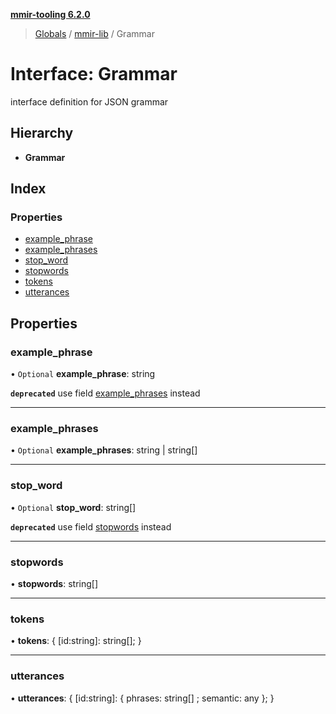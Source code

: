 **[mmir-tooling 6.2.0](../README.md)**

> [Globals](../README.md) / [mmir-lib](../modules/mmir_lib.md) / Grammar

# Interface: Grammar

interface definition for JSON grammar

## Hierarchy

* **Grammar**

## Index

### Properties

* [example\_phrase](mmir_lib.grammar.md#example_phrase)
* [example\_phrases](mmir_lib.grammar.md#example_phrases)
* [stop\_word](mmir_lib.grammar.md#stop_word)
* [stopwords](mmir_lib.grammar.md#stopwords)
* [tokens](mmir_lib.grammar.md#tokens)
* [utterances](mmir_lib.grammar.md#utterances)

## Properties

### example\_phrase

• `Optional` **example\_phrase**: string

**`deprecated`** use field [example_phrases](mmir_lib.grammar.md#example_phrases) instead

___

### example\_phrases

• `Optional` **example\_phrases**: string \| string[]

___

### stop\_word

• `Optional` **stop\_word**: string[]

**`deprecated`** use field [stopwords](mmir_lib.grammar.md#stopwords) instead

___

### stopwords

•  **stopwords**: string[]

___

### tokens

•  **tokens**: { [id:string]: string[];  }

___

### utterances

•  **utterances**: { [id:string]: { phrases: string[] ; semantic: any  };  }
